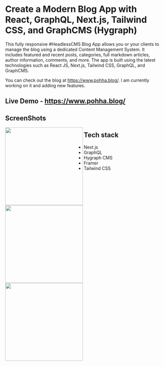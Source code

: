 # Create a Modern Blog App with React, GraphQL, Next.js, Tailwind CSS, and GraphCMS (Hygraph)

This fully responsive #HeadlessCMS Blog App allows you or your clients to manage the blog using a dedicated Content Management System. It includes featured and recent posts, categories, full markdown articles, author information, comments, and more. The app is built using the latest technologies such as React JS, Next.js, Tailwind CSS, GraphQL, and GraphCMS.

You can check out the blog at https://www.pohha.blog/. I am currently working on it and adding new features.

## Live Demo - https://www.pohha.blog/

## ScreenShots
<div >
<a href="https://github.com/ankitbourasi0/Pohha-the-modern-blog-app-nextjs/assets/34002165/8f2a8ecc-70db-44e5-bfd2-36fd70f76f98">
<img src="https://github.com/ankitbourasi0/Pohha-the-modern-blog-app-nextjs/assets/34002165/8f2a8ecc-70db-44e5-bfd2-36fd70f76f98" align="left" height="250" width="auto" ></a>

<a href="https://github.com/ankitbourasi0/Pohha-the-modern-blog-app-nextjs/assets/34002165/878cb6f8-11d8-494b-8370-43da45c8eb8a">
<img src="https://github.com/ankitbourasi0/Pohha-the-modern-blog-app-nextjs/assets/34002165/878cb6f8-11d8-494b-8370-43da45c8eb8a" align="left" height="250" width="auto" ></a>

<a href="https://github.com/ankitbourasi0/Pohha-the-modern-blog-app-nextjs/assets/34002165/db4f178c-9776-4d4d-902d-39c33f9024fd">
<img src="https://github.com/ankitbourasi0/Pohha-the-modern-blog-app-nextjs/assets/34002165/db4f178c-9776-4d4d-902d-39c33f9024fd" align="left" height="250" width="auto" ></a>
</div>

## Tech stack

- Next.js
- GraphQL
- Hygraph CMS
- Framer
- Tailwind CSS

